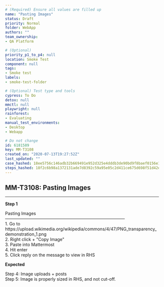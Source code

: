 ```yaml
---
# (Required) Ensure all values are filled up
name: "Pasting Images"
status: Draft
priority: Normal
folder: WebApp
authors: ""
team_ownership: 
- QA Platform

# (Optional)
priority_p1_to_p4: null
location: Smoke Test
component: null
tags: 
- Smoke test
labels: 
- smoke-test-folder

# (Optional) Test type and tools
cypress: To Do
detox: null
mmctl: null
playwright: null
rainforest: 
- Evaluating
manual_test_environments: 
- Desktop
- Webapp

# Do not change
id: 6181589
key: MM-T3108
created_on: "2020-07-13T19:27:52Z"
last_updated: ""
case_hashed: 18ee5756c146adb32b669491e952d325e4dddb3de90bd9f8baef0156e11bb99008508316ff494988463b4d57ca8e1a29
steps_hashed: 18f2c6b98a1372131ade7d8392c59a95e05c2d411ce675d698f51d42ebe2492d259ab369d3725a26edcaef8e6ab39e8a
---
```


<!-- (Auto-generated) Based on frontmatter's "key" and "name" -->

## MM-T3108: Pasting Images

---

**Step 1**

Pasting Images\
————————————————————————————\
1\. Go to\
https\://upload.wikimedia.org/wikipedia/commons/4/47/PNG\_transparency\_demonstration\_1.png\
2\. Right click + "Copy Image"\
3\. Paste into Mattermost\
4\. Hit enter\
5\. Click reply on the message to view in RHS

**Expected**

Step 4: Image uploads + posts\
Step 5: Image is properly sized in RHS, and not cut-off.

